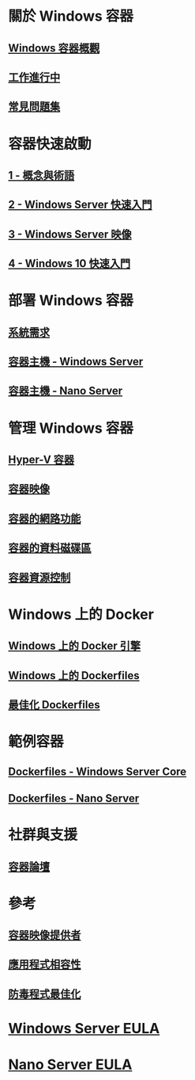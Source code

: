 # 關於 Windows 容器
## [Windows 容器概觀](about/about_overview.md)
## [工作進行中](about/work_in_progress.md)
## [常見問題集](about/faq.md)

# 容器快速啟動
## [1 - 概念與術語](quick_start/quick_start.md)
## [2 - Windows Server 快速入門](quick_start/quick_start_windows_server.md)
## [3 - Windows Server 映像](quick_start/quick_start_images.md)
## [4 - Windows 10 快速入門](quick_start/quick_start_windows_10.md)

# 部署 Windows 容器
## [系統需求](deployment/system_requirements.md)
## [容器主機 - Windows Server](deployment/deployment.md)
## [容器主機 - Nano Server](deployment/deployment_nano.md)

# 管理 Windows 容器
## [Hyper-V 容器](management/hyperv_container.md)
## [容器映像](management/manage_images.md)
## [容器的網路功能](management/container_networking.md)
## [容器的資料磁碟區](management/manage_data.md)
## [容器資源控制](management/manage_resources.md)

# Windows 上的 Docker
## [Windows 上的 Docker 引擎](deployment/docker_windows.md)
## [Windows 上的 Dockerfiles](docker/manage_windows_dockerfile.md)
## [最佳化 Dockerfiles](docker/optimize_windows_dockerfile.md)

# 範例容器
## [Dockerfiles - Windows Server Core](https://github.com/Microsoft/Virtualization-Documentation/tree/master/windows-container-samples/windowsservercore)
## [Dockerfiles - Nano Server](https://github.com/Microsoft/Virtualization-Documentation/tree/master/windows-container-samples/nanoserver)

# 社群與支援
## [容器論壇](https://social.msdn.microsoft.com/Forums/en-US/home?forum=windowscontainers)

# 參考
## [容器映像提供者](https://github.com/PowerShell/ContainerProvider)
## [應用程式相容性](reference/app_compat.md)
## [防毒程式最佳化](https://msdn.microsoft.com/en-us/windows/hardware/drivers/ifs/anti-virus-optimization-for-windows-containers)
# [Windows Server EULA](EULA.md)
# [Nano Server EULA](Nano_EULA.md)



<!--HONumber=Jun16_HO1-->


